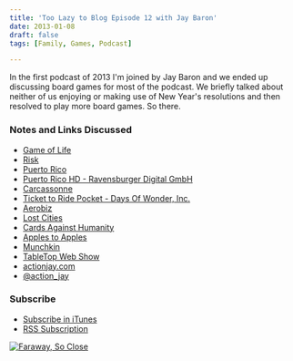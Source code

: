 ```yaml
---
title: 'Too Lazy to Blog Episode 12 with Jay Baron'
date: 2013-01-08
draft: false
tags: [Family, Games, Podcast]

---
```


In the first podcast of 2013 I'm joined by Jay Baron and we ended up discussing board games for most of the podcast. We briefly talked about neither of us enjoying or making use of New Year's resolutions and then resolved to play more board games. So there.

### Notes and Links Discussed

*   [Game of Life](http://en.wikipedia.org/wiki/Conway's_Game_of_Life)
*   [Risk](http://en.wikipedia.org/wiki/Risk_(game))
*   [Puerto Rico](http://boardgamegeek.com/boardgame/3076/puerto-rico)
*   [Puerto Rico HD - Ravensburger Digital GmbH](http://target.georiot.com/Proxy.ashx?grid=9646&id=6PFrOqNV4B8&offerid=162397&type=3&subid=0&tmpid=3664&RD_PARM1=https%253A%252F%252Fitunes.apple.com%252Fca%252Fapp%252Fpuerto-rico-hd%252Fid438437326%253Fmt%253D8%2526uo%253D4%2526partnerId%253D30)
*   [Carcassonne](http://target.georiot.com/Proxy.ashx?grid=9646&id=6PFrOqNV4B8&offerid=162397&type=3&subid=0&tmpid=3664&RD_PARM1=https%253A%252F%252Fitunes.apple.com%252Fca%252Fapp%252Fcarcassonne%252Fid375295479%253Fmt%253D8%2526uo%253D4%2526partnerId%253D30)
*   [Ticket to Ride Pocket - Days Of Wonder, Inc.](http://target.georiot.com/Proxy.ashx?grid=9646&id=6PFrOqNV4B8&offerid=162397&type=3&subid=0&tmpid=3664&RD_PARM1=https%253A%252F%252Fitunes.apple.com%252Fca%252Fapp%252Fticket-to-ride-pocket%252Fid471857988%253Fmt%253D8%2526uo%253D4%2526partnerId%253D30)
*   [Aerobiz](http://en.wikipedia.org/wiki/Aerobiz)
*   [Lost Cities](http://target.georiot.com/Proxy.ashx?grid=9646&id=6PFrOqNV4B8&offerid=162397&type=3&subid=0&tmpid=3664&RD_PARM1=https%253A%252F%252Fitunes.apple.com%252Fca%252Fapp%252Flost-cities%252Fid465062454%253Fmt%253D8%2526uo%253D4%2526partnerId%253D30)
*   [Cards Against Humanity](http://cardsagainsthumanity.com)
*   [Apples to Apples](http://boardgamegeek.com/boardgame/74/apples-to-apples)
*   [Munchkin](http://www.worldofmunchkin.com/game/)
*   [TableTop Web Show](http://tabletop.geekandsundry.com)
*   [actionjay.com](http://actionjay.com)
*   [@action\_jay](http://twitter.com/action_jay)

### Subscribe

*   [Subscribe in iTunes](http://phobos.apple.com/WebObjects/MZStore.woa/wa/viewPodcast?id=563304315)
*   [RSS Subscription](https://chrisenns.com/feed/podcast/)

[![Faraway, So Close](http://r.mzstatic.com/images/web/linkmaker/badge_itunes-lrg.gif)](http://target.georiot.com/Proxy.ashx?grid=9646&id=6PFrOqNV4B8&offerid=162397&type=3&subid=0&tmpid=3664&RD_PARM1=https%253A%252F%252Fitunes.apple.com%252Fca%252Fpodcast%252Ffaraway-so-close%252Fid563304315%253Fmt%253D2%2526uo%253D4%2526partnerId%253D30)